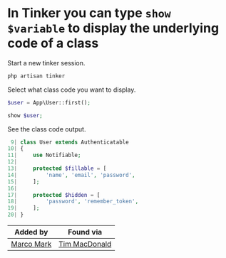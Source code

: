 # In Tinker you can type `show $variable` to display the underlying code of a class

Start a new tinker session.

```sh
php artisan tinker
```

Select what class code you want to display.

```php
$user = App\User::first();

show $user;
```

See the class code output.

```php
 9| class User extends Authenticatable
10| {
11|     use Notifiable;
12|
13|     protected $fillable = [
14|         'name', 'email', 'password',
15|     ];
16|
17|     protected $hidden = [
18|         'password', 'remember_token',
19|     ];
20| }
```

|Added by|Found via|
|--------|--------|
|[Marco Mark](https://twitter.com/m2de_io)|[Tim MacDonald](https://twitter.com/timacdonald87/status/1060746690729205761)|

